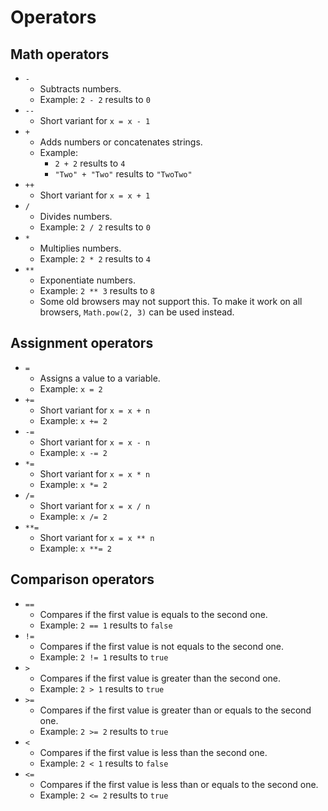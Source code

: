 # Operators

## Math operators

* `-`
  * Subtracts numbers.
  * Example: `2 - 2` results to `0` 
* `--`
  * Short variant for `x = x - 1`
* `+`
  * Adds numbers or concatenates strings.
  * Example:
    * `2 + 2` results to `4`
    * `"Two" + "Two"` results to `"TwoTwo"`
* `++`
  * Short variant for `x = x + 1`
* `/`
  * Divides numbers.
  * Example: `2 / 2` results to `0`
* `*`
  * Multiplies numbers.
  * Example: `2 * 2` results to `4`
* `**`
  * Exponentiate numbers.
  * Example: `2 ** 3` results to `8` 
  * Some old browsers may not support this. To make it work on all browsers, `Math.pow(2, 3)` can be used instead.

## Assignment operators
* `=`
  * Assigns a value to a variable.
  * Example: `x = 2`
* `+=`
  * Short variant for `x = x + n`
  * Example: `x += 2`
* `-=`
  * Short variant for `x = x - n`
  * Example: `x -= 2`
* `*=`
  * Short variant for `x = x * n`
  * Example: `x *= 2`
* `/=`
  * Short variant for `x = x / n`
  * Example: `x /= 2`
* `**=`
  * Short variant for `x = x ** n`
  * Example: `x **= 2`

## Comparison operators

* `==`
  * Compares if the first value is equals to the second one.
  * Example: `2 == 1` results to `false`
* `!=`
  * Compares if the first value is not equals to the second one.
  * Example: `2 != 1` results to `true`
* `>`
  * Compares if the first value is greater than the second one.
  * Example: `2 > 1` results to `true`
* `>=`
  * Compares if the first value is greater than or equals to the second one.
  * Example: `2 >= 2` results to `true`
* `<`
  * Compares if the first value is less than the second one.
  * Example: `2 < 1` results to `false`
* `<=`
  * Compares if the first value is less than or equals to the second one.
  * Example: `2 <= 2` results to `true`
  